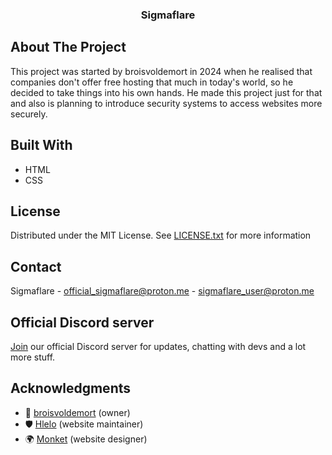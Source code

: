 <h3 align="center">Sigmaflare</h3>

## About The Project

This project was started by broisvoldemort in 2024 when he realised that companies don't offer free hosting that much in today's world, so he decided to take things into his own hands. He made this project just for that and also is planning to introduce security systems to access websites more securely.

## Built With

* HTML
* CSS

## License

Distributed under the MIT License. See [LICENSE.txt](https://github.com/Sigmflare/sigmflare.github.io/LICENSE.txt) for more information

## Contact
Sigmaflare - official_sigmaflare@proton.me - sigmaflare_user@proton.me

## Official Discord server

[Join](https://discord.gg/84ZcqUuUN9) our official Discord server for updates, chatting with devs and a lot more stuff.

## Acknowledgments

* 👑 [broisvoldemort](https://github.com/broisvoldemort) (owner)
* 🛡️ [Hlelo](https://github.com/hlelo101) (website maintainer)
* 🌍 [Monket](https://github.com/Splurge999) (website designer)
